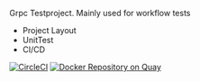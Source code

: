 Grpc Testproject. 
Mainly used for workflow tests
- Project Layout
- UnitTest
- CI/CD



[![CircleCI](https://circleci.com/gh/Scardiecat/styx-grpc-pingpong/tree/master.svg?style=svg)](https://circleci.com/gh/Scardiecat/styx-grpc-pingpong/tree/master)
[![Docker Repository on Quay](https://quay.io/repository/scardiecat/styx-grpc-pingpong/status "Docker Repository on Quay")](https://quay.io/repository/scardiecat/styx-grpc-pingpong)
